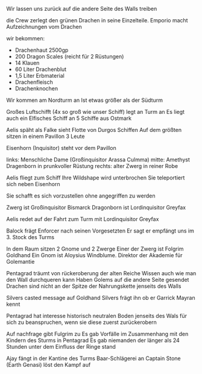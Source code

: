 Wir lassen uns zurück auf die andere Seite des Walls treiben

die Crew zerlegt den grünen Drachen in seine Einzelteile.
Emporio macht Aufzeichnungen vom Drachen

wir bekommen:
- Drachenhaut 2500gp
- 200 Dragon Scales (reicht für 2 Rüstungen)
- 14 Klauen
- 60 Liter Drachenblut
- 1,5 Liter Erbmaterial
- Drachenfleisch 
- Drachenknochen

Wir kommen am Nordturm an
Ist etwas größer als der Südturm

Großes Luftschifft (4x so groß wie unser Schiff) legt an Turm an
Es liegt auch ein Elfisches Schiff an
5 Schiffe aus Ostmark


Aelis späht als Falke
sieht Flotte von Durgos Schiffen
Auf dem größten sitzen in einem Pavillon 3 Leute

Eisenhorn (Inquisitor) steht vor dem Pavillon

links: Menschliche Dame (Großinquisitor Arassa Culmma)
mitte: Amethyst Dragenborn in prunkvoller Rüstung
rechts: alter Zwerg in reiner Robe

Aelis fliegt zum Schiff
Ihre Wildshape wird unterbrochen
Sie teleportiert sich neben Eisenhorn

Sie schafft es sich vorzustellen ohne angegriffen zu werden

Zwerg ist Großinquisitor Bismarck
Dragonborn ist Lordinquisitor Greyfax

Aelis redet auf der Fahrt zum Turm mit Lordinquisitor Greyfax

Balock frägt Enforcer nach seinen Vorgesetzten
Er sagt er empfängt uns im 3. Stock des Turms

In dem Raum sitzen 2 Gnome und 2 Zwerge
Einer der Zwerg ist Folgrim Goldhand
Ein Gnom ist Aloysius Windblume. Direktor der Akademie für Golemantie

Pentagrad träumt von rückeroberung der alten Reiche
Wissen auch wie man den Wall durchqueren kann
Haben Golems auf die andere Seite gesendet
Drachen sind nicht an der Spitze der Nahrungskette jenseits des Walls

Silvers casted message auf Goldhand
Silvers frägt ihn ob er Garrick Mayran kennt

Pentagrad hat interesse historisch neutralen Boden jenseits des Wals für sich zu beanspruchen, wenn sie diese zuerst zurückerobern

Auf nachfrage gibt Fulgrim zu
Es gab Vorfälle im Zusammenhang mit den Kindern des Sturms in Pentagrad
Es gab niemanden der länger als 24 Stunden unter dem Einfluss der Ringe stand

Ajay fängt in der Kantine des Turms Baar-Schlägerei an
Captain Stone (Earth Genasi) löst den Kampf auf

